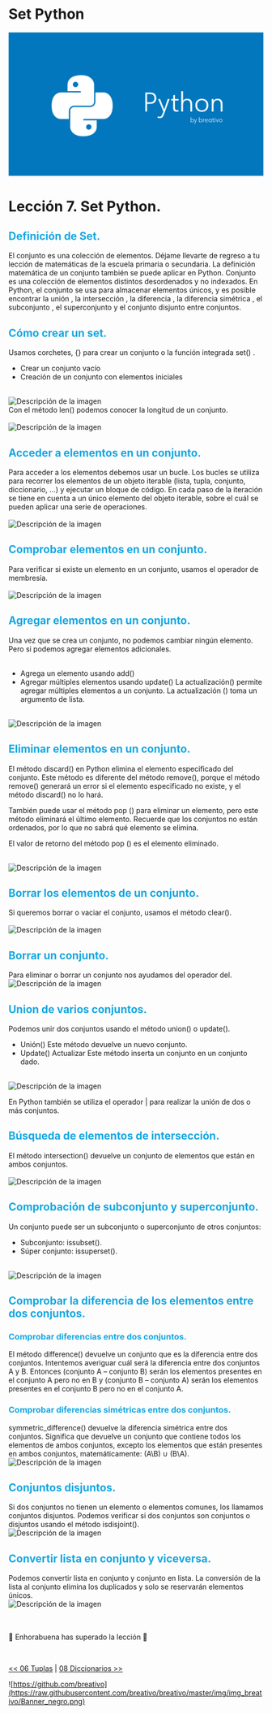 # Set Python

![Variables Python](https://github.com/breativo/Python_by_breativo/blob/master/img/Banner_Python_by_breativo.png?raw=true)

# Lección 7. Set Python.

<h2 style="color:#15A7E1">Definición de Set.</h2>
El conjunto es una colección de elementos. Déjame llevarte de regreso a tu lección de matemáticas de la escuela primaria o secundaria. La definición matemática de un conjunto también se puede aplicar en Python. Conjunto es una colección de elementos distintos desordenados y no indexados. En Python, el conjunto se usa para almacenar elementos únicos, y es posible encontrar la unión , la intersección , la diferencia , la diferencia simétrica , el subconjunto , el superconjunto y el conjunto disjunto entre conjuntos.


<h2 style="color:#15A7E1">Cómo crear un set.</h2>
Usamos corchetes, {} para crear un conjunto o la función integrada set() .
</br>

* Crear un conjunto vacío
* Creación de un conjunto con elementos iniciales
  
</br>
<image src="./img/sintaxis_set.png" alt="Descripción de la imagen">
</br>
Con el método len() podemos conocer la longitud de un conjunto.
</br>
</br>
<image src="./img/len_set.png" alt="Descripción de la imagen">
</br>

<h2 style="color:#15A7E1">Acceder a elementos en un conjunto.</h2>
Para acceder a los elementos debemos usar un bucle. Los bucles se utiliza para recorrer los elementos de un objeto iterable (lista, tupla, conjunto, diccionario, …) y ejecutar un bloque de código. En cada paso de la iteración se tiene en cuenta a un único elemento del objeto iterable, sobre el cuál se pueden aplicar una serie de operaciones.
</br>
</br>
<image src="./img/acceder_set.png" alt="Descripción de la imagen">
</br>

<h2 style="color:#15A7E1">Comprobar elementos en un conjunto.</h2>
Para verificar si existe un elemento en un conjunto, usamos el operador de membresía.
</br>
</br>
<image src="./img/comprobar_elementos_set.png" alt="Descripción de la imagen">
</br>


<h2 style="color:#15A7E1">Agregar elementos en un conjunto.</h2>
Una vez que se crea un conjunto, no podemos cambiar ningún elemento. Pero si podemos agregar elementos adicionales.
</br>
</br>

* Agrega un elemento usando add()
* Agregar múltiples elementos usando update() La actualización() permite agregar múltiples elementos a un conjunto. La actualización () toma un argumento de lista.

</br>
<image src="./img/agregar_elementos_set.png" alt="Descripción de la imagen">
</br>
<h2 style="color:#15A7E1">Eliminar elementos en un conjunto.</h2>
El método discard() en Python elimina el elemento especificado del conjunto. Este método es diferente del método remove(), porque el método remove() generará un error si el elemento especificado no existe, y el método discard() no lo hará.

</br>

También puede usar el método pop () para eliminar un elemento, pero este método eliminará el último elemento. Recuerde que los conjuntos no están ordenados, por lo que no sabrá qué elemento se elimina.

El valor de retorno del método pop () es el elemento eliminado.

</br>
<image src="./img/eliminar_elementos_set.png" alt="Descripción de la imagen">
</br>


<h2 style="color:#15A7E1">Borrar los elementos de un conjunto.</h2>
Si queremos borrar o vaciar el conjunto, usamos el método clear().
</br>
</br>
<image src="./img/borrar_elementos_set.png" alt="Descripción de la imagen">
</br>

<h2 style="color:#15A7E1">Borrar un conjunto.</h2>
Para eliminar o borrar un conjunto nos ayudamos del operador del.

</br>
<image src="./img/borrar_set.png" alt="Descripción de la imagen">
</br>

<h2 style="color:#15A7E1">Union de varios conjuntos.</h2>
Podemos unir dos conjuntos usando el método union() o update().

* Unión() Este método devuelve un nuevo conjunto.
* Update() Actualizar Este método inserta un conjunto en un conjunto dado.

</br>
<image src="./img/unir_set.png" alt="Descripción de la imagen">
</br>

En Python también se utiliza el operador | para realizar la unión de dos o más conjuntos.



<h2 style="color:#15A7E1">Búsqueda de elementos de intersección.</h2>
El método intersection() devuelve un conjunto de elementos que están en ambos conjuntos.
</br>
</br>
<image src="./img/buscar_elementos_set.png" alt="Descripción de la imagen">
</br>

<h2 style="color:#15A7E1">Comprobación de subconjunto y superconjunto.</h2>
Un conjunto puede ser un subconjunto o superconjunto de otros conjuntos:

</br>

* Subconjunto: issubset().
* Súper conjunto: issuperset().

</br>
<image src="./img/comprobar_subconjunto_set
.png" alt="Descripción de la imagen">
</br>

<h2 style="color:#15A7E1">Comprobar la diferencia de los elementos entre dos conjuntos.</h2>
<h3 style="color:#15A7E1">Comprobar diferencias entre dos conjuntos.</h3>
El método difference() devuelve un conjunto que es la diferencia entre dos conjuntos. Intentemos averiguar cuál será la diferencia entre dos conjuntos A y B. Entonces (conjunto A – conjunto B) serán los elementos presentes en el conjunto A pero no en B y (conjunto B – conjunto A) serán los elementos presentes en el conjunto B pero no en el conjunto A. 



<h3 style="color:#15A7E1">Comprobar diferencias simétricas entre dos conjuntos.</h3>
symmetric_difference() devuelve la diferencia simétrica entre dos conjuntos. Significa que devuelve un conjunto que contiene todos los elementos de ambos conjuntos, excepto los elementos que están presentes en ambos conjuntos, matemáticamente: (A\B) ∪ (B\A).

</br>
<image src="./img/diferencias_set
.png" alt="Descripción de la imagen">
</br>

<h2 style="color:#15A7E1">Conjuntos disjuntos.</h2>
Si dos conjuntos no tienen un elemento o elementos comunes, los llamamos conjuntos disjuntos. Podemos verificar si dos conjuntos son conjuntos o disjuntos usando el método isdisjoint().

</br>
<image src="./img/conjuntos_disjuntos_set.png" alt="Descripción de la imagen">
</br>

<h2 style="color:#15A7E1">Convertir lista en conjunto y viceversa.</h2>
Podemos convertir lista en conjunto y conjunto en lista. La conversión de la lista al conjunto elimina los duplicados y solo se reservarán elementos únicos.

</br>
<image src="./img/convertir_set.png" alt="Descripción de la imagen">
</br>
</br>
</br>

🎉 Enhorabuena has superado la lección 🎉

</br>

[<< 06 Tuplas](../06_Tuplas_Python) | [08 Diccionarios >>](../08_Diccionarios_Python)

![https://github.com/breativo](https://raw.githubusercontent.com/breativo/breativo/master/img/img_breativo/Banner_negro.png)

